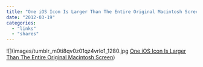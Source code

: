 ```yaml
---
title: "One iOS Icon Is Larger Than The Entire Original Macintosh Screen"
date: "2012-03-19"
categories: 
  - "links"
  - "shares"
---
```


![](images/tumblr_m0ti8qv0z01qz4vrlo1_1280.jpg [One iOS Icon Is Larger Than The Entire Original Macintosh Screen](http://gizmodo.com/5892655/one-ios-icon-is-larger-than-the-entire-original-macintosh-screen))
